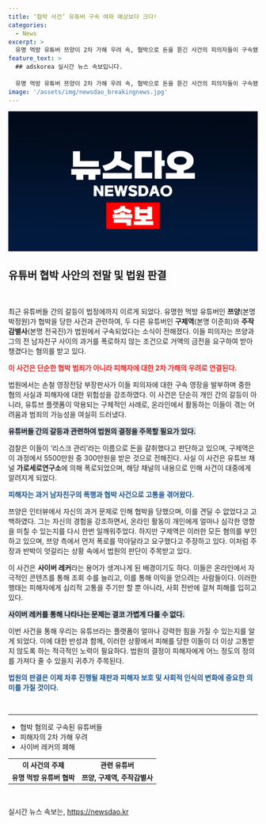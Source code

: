 ```yaml
---
title: ‘협박 사건’ 유튜버 구속 여파 예상보다 크다!
categories:
  - News
excerpt: >
  유명 먹방 유튜버 쯔양이 2차 가해 우려 속, 협박으로 돈을 뜯긴 사건의 피의자들이 구속됐다! 법원은 중대한 혐의와 피해자의 안전을 이유로 영장을 발부하며, 이 사건이 드러낸 사이버 레커의 위험성도 주목받고 있다. 클릭 유도!
feature_text: >
  ## adskorea 실시간 뉴스 속보입니다.

  유명 먹방 유튜버 쯔양이 2차 가해 우려 속, 협박으로 돈을 뜯긴 사건의 피의자들이 구속됐다! 법원은 중대한 혐의와 피해자의 안전을 이유로 영장을 발부하며, 이 사건이 드러낸 사이버 레커의 위험성도 주목받고 있다. 클릭 유도!
image: '/assets/img/newsdao_breakingnews.jpg'
---
```


<p><img src="/assets/img/newsdao_breakingnews.jpg" alt="adskorea 속보" /></p>

<h2 data-ke-size="size26">유튜버 협박 사안의 전말 및 법원 판결</h2>

<p data-ke-size="size16">&nbsp;</p>

<p data-ke-size="size16">최근 유튜버들 간의 갈등이 법정에까지 이르게 되었다. 유명한 먹방 유튜버인 <b>쯔양</b>(본명 박정원)가 협박을 당한 사건과 관련하여, 두 다른 유튜버인 <b>구제역</b>(본명 이준희)와 <b>주작감별사</b>(본명 전국진)가 법원에서 구속되었다는 소식이 전해졌다. 이들 피의자는 쯔양과 그의 전 남자친구 사이의 과거를 폭로하지 않는 조건으로 거액의 금전을 요구하여 받아 챙겼다는 혐의를 받고 있다.</p>

<p data-ke-size="size16"><b><span style="color: #ee2323;">이 사건은 단순한 협박 범죄가 아니라 피해자에 대한 2차 가해의 우려로 연결된다.</span></b></p>

<p data-ke-size="size16">법원에서는 손철 영장전담 부장판사가 이들 피의자에 대한 구속 영장을 발부하며 중한 혐의 사실과 피해자에 대한 위험성을 강조하였다. 이 사건은 단순히 개인 간의 갈등이 아니라, 유튜브 플랫폼이 악용되는 구체적인 사례로, 온라인에서 활동하는 이들이 겪는 어려움과 범죄의 가능성을 여실히 드러냈다.</p>

<p data-ke-size="size16"><b><span style="background-color: #21538527;">유튜버들 간의 갈등과 관련하여 법원의 결정을 주목할 필요가 있다.</span></b></p>

<p data-ke-size="size16">검찰은 이들이 ‘리스크 관리’라는 이름으로 돈을 갈취했다고 판단하고 있으며, 구제역은 이 과정에서 5500만원 중 300만원을 받은 것으로 전해진다. 사실 이 사건은 유튜브 채널 <b>가로세로연구소</b>에 의해 폭로되었으며, 해당 채널의 내용으로 인해 사건이 대중에게 알려지게 되었다.</p>

<p data-ke-size="size16"><b><span style="color: #1a5490;">피해자는 과거 남자친구의 폭행과 협박 사건으로 고통을 겪어왔다.</span></b></p>

<p data-ke-size="size16">쯔양은 인터뷰에서 자신의 과거 문제로 인해 협박을 당했으며, 이를 견딜 수 없었다고 고백하였다. 그는 자신의 경험을 강조하면서, 온라인 활동이 개인에게 얼마나 심각한 영향을 미칠 수 있는지를 다시 한번 일깨워주었다. 하지만 구제역은 이러한 모든 혐의를 부인하고 있으며, 쯔양 측에서 먼저 폭로를 막아달라고 요구했다고 주장하고 있다. 이처럼 주장과 반박이 엇갈리는 상황 속에서 법원의 판단이 주목받고 있다.</p>

<p data-ke-size="size16">이 사건은 <b>사이버 레커</b>라는 용어가 생겨나게 된 배경이기도 하다. 이들은 온라인에서 자극적인 콘텐츠를 통해 조회 수를 늘리고, 이를 통해 이익을 얻으려는 사람들이다. 이러한 행태는 피해자에게 심리적 고통을 주기만 할 뿐 아니라, 사회 전반에 걸쳐 피해를 입히고 있다.</p>

<p data-ke-size="size16"><b><span style="background-color: #21538527;">사이버 레커를 통해 나타나는 문제는 결코 가볍게 다룰 수 없다.</span></b></p>

<p data-ke-size="size16">이번 사건을 통해 우리는 유튜브라는 플랫폼이 얼마나 강력한 힘을 가질 수 있는지를 알게 되었다. 이에 대한 반성과 함께, 이러한 상황에서 피해를 당한 이들이 더 이상 고통받지 않도록 하는 적극적인 노력이 필요하다. 법원의 결정이 피해자에게 어느 정도의 정의를 가져다 줄 수 있을지 귀추가 주목된다.</p>

<p data-ke-size="size16"><b><span style="color: #1a5490;">법원의 판결은 이제 차후 진행될 재판과 피해자 보호 및 사회적 인식의 변화에 중요한 의미를 가질 것이다.</span></b></p>

<p data-ke-size="size16">&nbsp;</p>

<hr>

<ul>
    <li>협박 혐의로 구속된 유튜버들</li>
    <li>피해자의 2차 가해 우려</li>
    <li>사이버 레커의 폐해</li>
</ul>

<table>
    <tr>
        <td style="text-align: center; height: 17px;"><b>이 사건의 주제</b></td>
        <td style="text-align: center; height: 17px;"><b>관련 유튜버</b></td>
    </tr>
    <tr>
        <td style="text-align: center; height: 17px;"><b>유명 먹방 유튜버 협박</b></td>
        <td style="text-align: center; height: 17px;"><b>쯔양, 구제역, 주작감별사</b></td>
    </tr>
</table>

<p data-ke-size="size16">&nbsp;</p>
실시간 뉴스 속보는, <a href="https://newsdao.kr" rel="dofollow">https://newsdao.kr</a>


